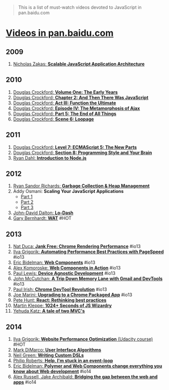 > This is a list of must-watch videos devoted to JavaScript in pan.baidu.com

# [Videos in pan.baidu.com](http://yun.baidu.com/s/1qWK3FDM)

## 2009
1. [Nicholas Zakas: **Scalable JavaScript Application Architecture**](http://yun.baidu.com/share/link?shareid=106394575&uk=253097117&fid=541092081697276)

## 2010
1. [Douglas Crockford: **Volume One: The Early Years**](http://yun.baidu.com/share/link?shareid=106394575&uk=253097117&fid=133609862687673)
2. [Douglas Crockford: **Chapter 2: And Then There Was JavaScript**](http://yun.baidu.com/share/link?shareid=106394575&uk=253097117&fid=1115103970336371)
3. [Douglas Crockford: **Act III: Function the Ultimate**](http://yun.baidu.com/share/link?shareid=106394575&uk=253097117&fid=246668199940694)
4. [Douglas Crockford: **Episode IV: The Metamorphosis of Ajax**](http://yun.baidu.com/share/link?shareid=106394575&uk=253097117&fid=626092472176652)
5. [Douglas Crockford: **Part 5: The End of All Things**](http://yun.baidu.com/share/link?shareid=106394575&uk=253097117&fid=199078282645540)
6. [Douglas Crockford: **Scene 6: Loopage**](http://yun.baidu.com/share/link?shareid=106394575&uk=253097117&fid=520669832083606)

## 2011
1. [Douglas Crockford: **Level 7: ECMAScript 5: The New Parts**](http://yun.baidu.com/share/link?shareid=106394575&uk=253097117&fid=300879859710337)
2. [Douglas Crockford: **Section 8: Programming Style and Your Brain**](http://yun.baidu.com/share/link?shareid=106394575&uk=253097117&fid=1103840831117510)
3. [Ryan Dahl: **Introduction to Node.js**](http://yun.baidu.com/share/link?shareid=106394575&uk=253097117&fid=240539424869930)

## 2012
1. [Ryan Sandor Richards: **Garbage Collection & Heap Management**](http://yun.baidu.com/share/link?shareid=106394575&uk=253097117&fid=528772929368065)
2. Addy Osmani: **Scaling Your JavaScript Applications** 
	* [Part 1](http://yun.baidu.com/share/link?shareid=106394575&uk=253097117&fid=422486545671567)
	* [Part 2](http://yun.baidu.com/share/link?shareid=106394575&uk=253097117&fid=428493558103213) 
	* [Part 3](http://yun.baidu.com/share/link?shareid=106394575&uk=253097117&fid=559531448963747)
3. [John-David Dalton: **Lo-Dash**](https://www.youtube.com/watch?v=dpPy4f_SeEk)
4. [Gary Bernhardt: **WAT**](https://www.destroyallsoftware.com/talks/wat) #HOT

## 2013
1. [Nat Duca: **Jank Free: Chrome Rendering Performance**](https://www.youtube.com/watch?v=n8ep4leoN9A&feature=youtu.be) #io13
2. [Ilya Grigorik: **Automating Performance Best Practices with PageSpeed**](https://www.youtube.com/watch?v=uR5urTx8S4E&feature=youtu.be) #io13
3. [Eric Bidelman: **Web Components**](https://www.youtube.com/watch?v=fqULJBBEVQE&feature=youtu.be) #io13
4. [Alex Komoroske: **Web Components in Action**](https://www.youtube.com/watch?v=0g0oOOT86NY&feature=youtu.be) #io13
5. [Paul Lewis: **Device Agnostic Development**](https://www.youtube.com/watch?v=055ekKZk7mc&feature=youtu.be) #io13
6. [John McCutchan: **A Trip Down Memory Lane with Gmail and DevTools**](https://www.youtube.com/watch?v=x9Jlu_h_Lyw&feature=youtu.be) #io13
7. [Paul Irish: **Chrome DevTool Revolution**](https://www.youtube.com/watch?v=x6qe_kVaBpg&feature=youtu.be) #io13
8. [Joe Marini: **Upgrading to a Chrome Packaged App**](https://www.youtube.com/watch?v=e0W2szZ2qhg&feature=youtu.be) #io13
9. [Pete Hunt: **React: Rethinking best practices**](https://www.youtube.com/watch?v=x7cQ3mrcKaY)
10. [Martin Kleppe: **1024+ Seconds of JS Wizardry**](https://www.youtube.com/watch?v=RTxtiLp1C8Y)
11. [Yehuda Katz: **A tale of two MVC's**](https://www.youtube.com/watch?v=s1dhXamEAKQ)

## 2014
1. [Ilya Grigorik: **Website Performance Optimization** (Udacity course)](https://www.udacity.com/course/ud884) #HOT
2. [Mark DiMarco: **User Interface Algorithms**](https://www.youtube.com/watch?v=90NsjKvz9Ns&index=2&list=PL37ZVnwpeshFXOP2lqCUykYPXYNsK_fgN)
3. [Neil Green: **Writing Custom DSLs**](https://www.youtube.com/watch?v=lm4jEcnWeKI&index=11&list=PL37ZVnwpeshFXOP2lqCUykYPXYNsK_fgN)
4. [Philip Roberts: **Help, I'm stuck in an event-loop**](http://vimeo.com/96425312)
5. [Eric Bidelman: **Polymer and Web Components change everything you know about Web development**](https://www.youtube.com/watch?v=8OJ7ih8EE7s) #io14 
6. [Alex Russell, Jake Archibald: **Bridging the gap between the web and apps**](https://www.youtube.com/watch?v=_yy0CDLnhMA) #io14
